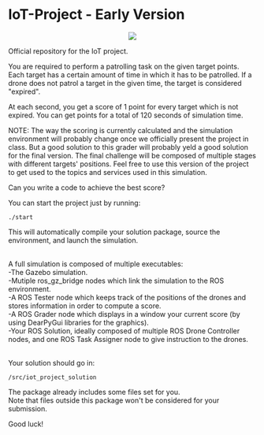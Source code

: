 # IoT-Project - Early Version

<p align="center">
  <img src="https://fede3751.github.io/IoT_lectures/imgs/project/project_splashart.png">
</p>

Official repository for the IoT project.

You are required to perform a patrolling task on the given target points.
Each target has a certain amount of time in which it has to be patrolled.
If a drone does not patrol a target in the given time, the target is considered "expired".

At each second, you get a score of 1 point for every target which is not expired.
You can get points for a total of 120 seconds of simulation time.

NOTE: The way the scoring is currently calculated and the simulation environment will probably change once we officially present the project in class. But a good solution to this grader will probably yeld a good solution for the final version.
The final challenge will be composed of multiple stages with different targets' positions.
Feel free to use this version of the project to get used to the topics and services used in this simulation.

Can you write a code to achieve the best score?



You can start the project just by running:

```
./start
```
This will automatically compile your solution package, source the environment, and launch the simulation.


<br>
A full simulation is composed of multiple executables:<br>
-The Gazebo simulation.<br>
-Mutiple ros_gz_bridge nodes which link the simulation to the ROS environment.<br>
-A ROS Tester node which keeps track of the positions of the drones and stores information in order to compute a score.<br>
-A ROS Grader node which displays in a window your current score (by using DearPyGui libraries for the graphics).<br>
-Your ROS Solution, ideally composed of multiple ROS Drone Controller nodes, and one ROS Task Assigner node to give instruction to the drones.<br><br>



Your solution should go in:

```
/src/iot_project_solution
```
The package already includes some files set for you.<br>
Note that files outside this package won't be considered for your submission.


Good luck!
